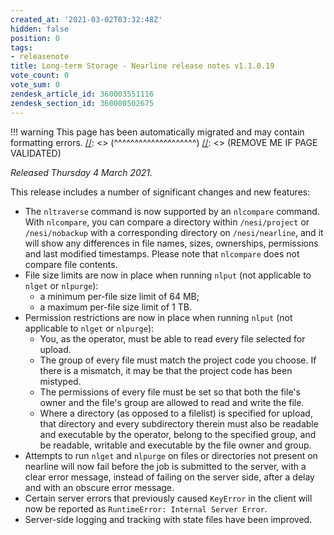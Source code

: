 ```yaml
---
created_at: '2021-03-02T03:32:48Z'
hidden: false
position: 0
tags:
- releasenote
title: Long-term Storage - Nearline release notes v1.1.0.19
vote_count: 0
vote_sum: 0
zendesk_article_id: 360003551116
zendesk_section_id: 360000502675
---
```




[//]: <> (REMOVE ME IF PAGE VALIDATED)
[//]: <> (vvvvvvvvvvvvvvvvvvvv)
!!! warning
    This page has been automatically migrated and may contain formatting errors.
[//]: <> (^^^^^^^^^^^^^^^^^^^^)
[//]: <> (REMOVE ME IF PAGE VALIDATED)

*Released Thursday 4 March 2021.*

This release includes a number of significant changes and new features:

-   The `nltraverse` command is now supported by an `nlcompare` command.
    With `nlcompare`, you can compare a directory within `/nesi/project`
    or `/nesi/nobackup` with a corresponding directory on
    `/nesi/nearline`, and it will show any differences in file names,
    sizes, ownerships, permissions and last modified timestamps. Please
    note that `nlcompare` does not compare file contents.
-   File size limits are now in place when running `nlput` (not
    applicable to `nlget` or `nlpurge`):
    -   a minimum per-file size limit of 64 MB;
    -   a maximum per-file size limit of 1 TB.
-   Permission restrictions are now in place when running `nlput` (not
    applicable to `nlget` or `nlpurge`):
    -   You, as the operator, must be able to read every file selected
        for upload.
    -   The group of every file must match the project code you choose.
        If there is a mismatch, it may be that the project code has been
        mistyped.
    -   The permissions of every file must be set so that both the
        file's owner and the file's group are allowed to read and write
        the file.
    -   Where a directory (as opposed to a filelist) is specified for
        upload, that directory and every subdirectory therein must also
        be readable and executable by the operator, belong to the
        specified group, and be readable, writable and executable by the
        file owner and group.
-   Attempts to run `nlget` and `nlpurge` on files or directories not
    present on nearline will now fail before the job is submitted to the
    server, with a clear error message, instead of failing on the server
    side, after a delay and with an obscure error message.
-   Certain server errors that previously caused `KeyError` in the
    client will now be reported as
    `RuntimeError: Internal Server Error`.
-   Server-side logging and tracking with state files have been
    improved.
